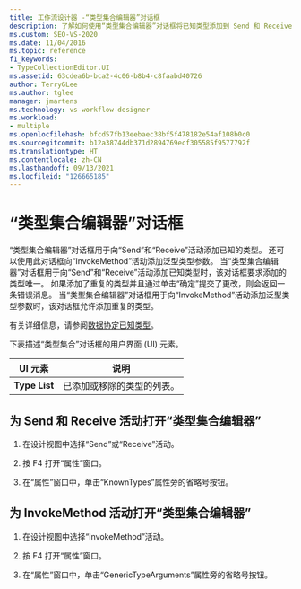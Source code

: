 ```yaml
---
title: 工作流设计器 -“类型集合编辑器”对话框
description: 了解如何使用“类型集合编辑器”对话框将已知类型添加到 Send 和 Receive 活动。
ms.custom: SEO-VS-2020
ms.date: 11/04/2016
ms.topic: reference
f1_keywords:
- TypeCollectionEditor.UI
ms.assetid: 63cdea6b-bca2-4c06-b8b4-c8faabd40726
author: TerryGLee
ms.author: tglee
manager: jmartens
ms.technology: vs-workflow-designer
ms.workload:
- multiple
ms.openlocfilehash: bfcd57fb13eebaec38bf5f478182e54af108b0c0
ms.sourcegitcommit: b12a38744db371d2894769ecf305585f9577792f
ms.translationtype: HT
ms.contentlocale: zh-CN
ms.lasthandoff: 09/13/2021
ms.locfileid: "126665185"
---
```

# <a name="type-collection-editor-dialog-box"></a>“类型集合编辑器”对话框

“类型集合编辑器”对话框用于向“Send”和“Receive”活动添加已知的类型。   还可以使用此对话框向“InvokeMethod”活动添加泛型类型参数。 当“类型集合编辑器”对话框用于向“Send”和“Receive”活动添加已知类型时，该对话框要求添加的类型唯一。   如果添加了重复的类型并且通过单击“确定”提交了更改，则会返回一条错误消息。 当“类型集合编辑器”对话框用于向“InvokeMethod”活动添加泛型类型参数时，该对话框允许添加重复的类型。 

有关详细信息，请参阅[数据协定已知类型](/dotnet/framework/wcf/feature-details/data-contract-known-types)。

下表描述“类型集合”对话框的用户界面 (UI) 元素。

|UI 元素|说明|
|-|-----------------|
|**Type List**|已添加或移除的类型的列表。|

## <a name="to-bring-up-the-type-collection-editor-for-the-send-and-receive-activities"></a>为 Send 和 Receive 活动打开“类型集合编辑器”

1. 在设计视图中选择“Send”或“Receive”活动。 

2. 按 F4 打开“属性”窗口。 

3. 在“属性”窗口中，单击“KnownTypes”属性旁的省略号按钮。 

## <a name="to-bring-up-the-type-collection-editor-for-the-invokemethod-activity"></a>为 InvokeMethod 活动打开“类型集合编辑器”

1. 在设计视图中选择“InvokeMethod”活动。

2. 按 F4 打开“属性”窗口。 

3. 在“属性”窗口中，单击“GenericTypeArguments”属性旁的省略号按钮。 
